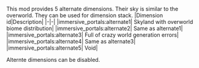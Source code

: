 
This mod provides 5 alternate dimensions. Their sky is similar to the overworld.
They can be used for dimension stack.
|Dimension id|Description|
|-|-|
|immersive_portals:alternate1| Skyland with overworld biome distribution|
|immersive_portals:alternate2| Same as alternate1|
|immersive_portals:alternate3| Full of crazy world generation errors|
|immersive_portals:alternate4| Same as alternate3|
|immersive_portals:alternate5| Void|

Alternte dimensions can be disabled.
